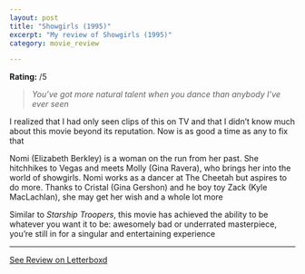 ```yaml
---
layout: post
title: "Showgirls (1995)"
excerpt: "My review of Showgirls (1995)"
category: movie_review

---
```


**Rating:** /5

<blockquote><i>You’ve got more natural talent when you dance than anybody I’ve ever seen</i></blockquote>I realized that I had only seen clips of this on TV and that I didn’t know much about this movie beyond its reputation. Now is as good a time as any to fix that

Nomi (Elizabeth Berkley) is a woman on the run from her past. She hitchhikes to Vegas and meets Molly (Gina Ravera), who brings her into the world of showgirls. Nomi works as a dancer at The Cheetah but aspires to do more. Thanks to Cristal (Gina Gershon) and he boy toy Zack (Kyle MacLachlan), she may get her wish and a whole lot more

Similar to <i>Starship Troopers</i>, this movie has achieved the ability to be whatever you want it to be: awesomely bad or underrated masterpiece, you’re still in for a singular and entertaining experience

<hr>

[See Review on Letterboxd](https://boxd.it/4nXLkf)
